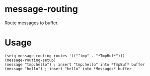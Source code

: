 # message-routing

Route messages to buffer.

# Usage

``` emacs-lisp
(setq message-routing-routes '(("^tmp" . "*TmpBuf*")))
(message-routing-setup)
(message "tmp:hello") ; insert "tmp:hello" into *TmpBuf* buffer
(message "hello") ; insert "hello" into *Messages* buffer
```
